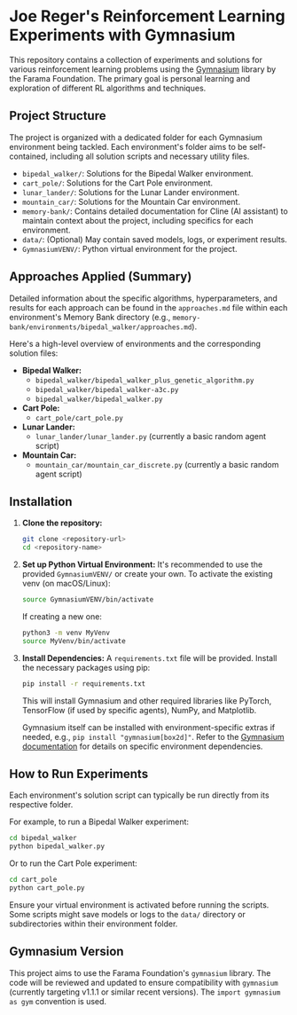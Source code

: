 # Joe Reger's Reinforcement Learning Experiments with Gymnasium

This repository contains a collection of experiments and solutions for various reinforcement learning problems using the [Gymnasium](https://gymnasium.farama.org/) library by the Farama Foundation. The primary goal is personal learning and exploration of different RL algorithms and techniques.

## Project Structure

The project is organized with a dedicated folder for each Gymnasium environment being tackled. Each environment's folder aims to be self-contained, including all solution scripts and necessary utility files.

-   `bipedal_walker/`: Solutions for the Bipedal Walker environment.
-   `cart_pole/`: Solutions for the Cart Pole environment.
-   `lunar_lander/`: Solutions for the Lunar Lander environment.
-   `mountain_car/`: Solutions for the Mountain Car environment.
-   `memory-bank/`: Contains detailed documentation for Cline (AI assistant) to maintain context about the project, including specifics for each environment.
-   `data/`: (Optional) May contain saved models, logs, or experiment results.
-   `GymnasiumVENV/`: Python virtual environment for the project.

## Approaches Applied (Summary)

Detailed information about the specific algorithms, hyperparameters, and results for each approach can be found in the `approaches.md` file within each environment's Memory Bank directory (e.g., `memory-bank/environments/bipedal_walker/approaches.md`).

Here's a high-level overview of environments and the corresponding solution files:

*   **Bipedal Walker:**
    *   `bipedal_walker/bipedal_walker_plus_genetic_algorithm.py`
    *   `bipedal_walker/bipedal_walker-a3c.py`
    *   `bipedal_walker/bipedal_walker.py`
*   **Cart Pole:**
    *   `cart_pole/cart_pole.py`
*   **Lunar Lander:**
    *   `lunar_lander/lunar_lander.py` (currently a basic random agent script)
*   **Mountain Car:**
    *   `mountain_car/mountain_car_discrete.py` (currently a basic random agent script)

## Installation

1.  **Clone the repository:**
    ```bash
    git clone <repository-url>
    cd <repository-name>
    ```

2.  **Set up Python Virtual Environment:**
    It's recommended to use the provided `GymnasiumVENV/` or create your own.
    To activate the existing venv (on macOS/Linux):
    ```bash
    source GymnasiumVENV/bin/activate
    ```
    If creating a new one:
    ```bash
    python3 -m venv MyVenv
    source MyVenv/bin/activate
    ```

3.  **Install Dependencies:**
    A `requirements.txt` file will be provided. Install the necessary packages using pip:
    ```bash
    pip install -r requirements.txt
    ```
    This will install Gymnasium and other required libraries like PyTorch, TensorFlow (if used by specific agents), NumPy, and Matplotlib.

    Gymnasium itself can be installed with environment-specific extras if needed, e.g., `pip install "gymnasium[box2d]"`. Refer to the [Gymnasium documentation](https://gymnasium.farama.org/environments/box2d/) for details on specific environment dependencies.

## How to Run Experiments

Each environment's solution script can typically be run directly from its respective folder.

For example, to run a Bipedal Walker experiment:
```bash
cd bipedal_walker
python bipedal_walker.py
```

Or to run the Cart Pole experiment:
```bash
cd cart_pole
python cart_pole.py
```

Ensure your virtual environment is activated before running the scripts. Some scripts might save models or logs to the `data/` directory or subdirectories within their environment folder.

## Gymnasium Version

This project aims to use the Farama Foundation's `gymnasium` library. The code will be reviewed and updated to ensure compatibility with `gymnasium` (currently targeting v1.1.1 or similar recent versions). The `import gymnasium as gym` convention is used.
